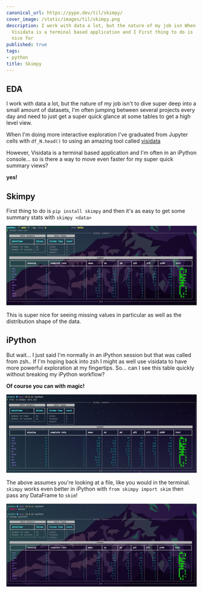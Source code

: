 ```yaml
---
canonical_url: https://pype.dev/til/skimpy/
cover_image: /static/images/til/skimpy.png
description: I work with data a lot, but the nature of my job isn When I However,
  Visidata is a terminal based application and I First thing to do is  This is super
  nice for
published: true
tags:
- python
title: Skimpy
---
```


## EDA

I work with data a lot, but the nature of my job isn't to dive super deep into a small amount of datasets, I'm often jumping between several projects every day and need to just get a super quick glance at some tables to get a high level view.

When I'm doing more interactive exploration I've graduated from Jupyter cells with `df_N.head()` to using an amazing tool called [visidata](https://www.visidata.org/)

However, Visidata is a terminal based application and I'm often in an iPython console... so is there a way to move even faster for my super quick summary views?

__yes!__ 

## Skimpy

First thing to do is `pip install skimpy` and then it's as easy to get some summary stats with `skimpy <data>`

![Alt Text](/images/skimpy-zsh.png "skimpy-zsh")

This is super nice for seeing missing values in particular as well as the distribution shape of the data.

## iPython

But wait... I just said I'm normally in an iPython session but that was called from zsh.. If I'm hoping back into zsh I might as well use visidata to have more powerful exploration at my fingertips. So... can I see this table quickly without breaking my iPython workflow?

__Of course you can with magic!__


![Alt Text](/images/skimpy-ipython.png "skimpy-ipython")


The above assumes you're looking at a file, like you would in the terminal. 
`skimpy` works even better in iPython with `from skimpy import skim` then pass any DataFrame to `skim`!

![Alt Text](/images/skimpy-ipython2.png "skimpy-ipython2")